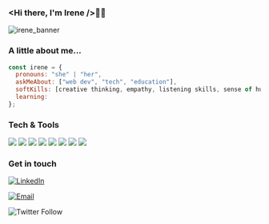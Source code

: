 ### <Hi there, I'm Irene />👋🐘

![irene_banner](https://user-images.githubusercontent.com/64804110/100878584-ac049c00-34aa-11eb-8c9a-812314758b31.jpeg)

### A little about me...

```javascript
const irene = {
  pronouns: "she" | "her",
  askMeAbout: ["web dev", "tech", "education"],
  softKills: [creative thinking, empathy, listening skills, sense of humor, taking responsibility]
  learning:
};
```

### Tech & Tools

<img src = "https://img.shields.io/badge/-HTML5-E34F26?style=flat&logo=html5&logoColor=white"> 
<img src = "https://img.shields.io/badge/-CSS3-1572B6?style=flat&logo=css3&logoColor=white"> 
<img src="https://img.shields.io/badge/-JavaScript-eed718?style=flat&logo=javascript&logoColor=ffffff"> 
<img src="https://img.shields.io/badge/-Sass-cc6699?style=flat&logo=sass&logoColor=ffffff"> 
<img src="https://img.shields.io/badge/-React-000000?style=flat&logo=react&logoColor=00c8ff"> 
<img src="http://img.shields.io/badge/-Git-F1502F?style=flat&logo=git&logoColor=FFFFFF"> 
<img src="http://img.shields.io/badge/-Github-000000?style=flat&logo=github&logoColor=FFFFFF"> 
<img src="http://img.shields.io/badge/-VS%20Code-007ACC?style=flat&logo=visual%20studio%20code&logoColor=white">

### Get in touch

<a href="https://www.linkedin.com/in/seguramaria/" target="_blank"><img alt="LinkedIn" src="https://img.shields.io/badge/-Linkedin-%E7CBF8?logo=linkedin&logoColor=white"></a>

<a href="mailto:ruedavega.irene@gmail.com" target="_blank"><img alt="Email" src="https://img.shields.io/badge/-Email-%F5B0E3?logo=gmail&logoColor=white"></a>

![Twitter Follow](https://img.shields.io/twitter/follow/Irenelandia_?logoColor=%23694640&style=social)
